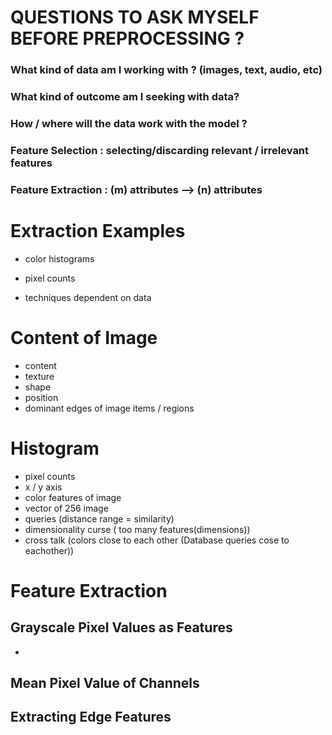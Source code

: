 # QUESTIONS TO ASK MYSELF BEFORE PREPROCESSING ?
### What kind of data am I working with ? (images, text, audio, etc)
### What kind of outcome am I seeking with data? 
### How / where will the data work with the model ? 
### 
### Feature Selection : selecting/discarding relevant / irrelevant features 
### Feature Extraction : (m) attributes --> (n) attributes


# Extraction Examples 
  - color histograms 
  - pixel counts 
   
  - techniques dependent on data 
   
 # Content of Image 
  - content
  - texture 
  - shape 
  - position
  - dominant edges of image items / regions 
  
 # Histogram 
 - pixel counts
 - x / y axis 
 - color features of image 
 - vector of 256 image
 - queries (distance range = similarity) 
 - dimensionality curse ( too many features(dimensions))
 - cross talk (colors close to each other (Database queries cose to eachother))
 
 # Feature Extraction 

## Grayscale Pixel Values as Features 

- 


## Mean Pixel Value of Channels

## Extracting Edge Features
